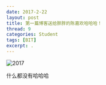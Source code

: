 ```yaml
---
date: 2017-2-22
layout: post
title: 第一篇博客送给胖胖的陈嘉欢哈哈哈！
thread: 9
categories: Student
tags: [BIT]
excerpt: .
---
```


![2017](/assets/in-post/2013-12-21-tendaysleft.jpg)

什么都没有哈哈哈
